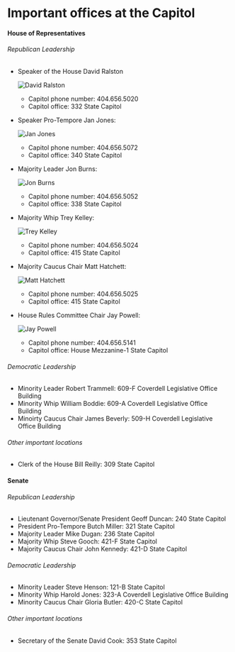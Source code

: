 # Important offices at the Capitol

#### House of Representatives

###### Republican Leadership
* Speaker of the House David Ralston

  ![David Ralston](http://www.house.ga.gov/SiteCollectionImages/ralstonDavid189.jpg)
  - Capitol phone number: 404.656.5020
  - Capitol office: 332 State Capitol
* Speaker Pro-Tempore Jan Jones:

  ![Jan Jones](http://www.house.ga.gov/SiteCollectionImages/jonesJan142.jpg)
  - Capitol phone number: 404.656.5072
  - Capitol office: 340 State Capitol
* Majority Leader Jon Burns:

  ![Jon Burns](http://www.house.ga.gov/SiteCollectionImages/burnsJon73.jpg)
  - Capitol phone number: 404.656.5052
  - Capitol office: 338 State Capitol
* Majority Whip Trey Kelley:
  
  ![Trey Kelley](http://www.house.ga.gov/SiteCollectionImages/kelleyTrey825.jpg)
  - Capitol phone number: 404.656.5024
  - Capitol office: 415 State Capitol
* Majority Caucus Chair Matt Hatchett:

  ![Matt Hatchett](http://www.house.ga.gov/SiteCollectionImages/hatchettMatt781.jpg)
  - Capitol phone number: 404.656.5025
  - Capitol office: 415 State Capitol
* House Rules Committee Chair Jay Powell:

  ![Jay Powell](http://www.house.ga.gov/SiteCollectionImages/PowellJay728.jpg)
  - Capitol phone number: 404.656.5141
  - Capitol office: House Mezzanine-1 State Capitol

###### Democratic Leadership
* Minority Leader Robert Trammell: 609-F Coverdell Legislative Office Building
* Minority Whip William Boddie: 609-A Coverdell Legislative Office Building
* Minoirty Caucus Chair James Beverly: 509-H Coverdell Legislative Office Building

###### Other important locations
* Clerk of the House Bill Reilly: 309 State Capitol

#### Senate

###### Republican Leadership
* Lieutenant Governor/Senate President Geoff Duncan: 240 State Capitol
* President Pro-Tempore Butch Miller: 321 State Capitol
* Majority Leader Mike Dugan: 236 State Capitol
* Majority Whip Steve Gooch: 421-F State Capitol
* Majority Caucus Chair John Kennedy: 421-D State Capitol

###### Democratic Leadership
* Minority Leader Steve Henson: 121-B State Capitol
* Minority Whip Harold Jones: 323-A Coverdell Legislative Office Building
* Minority Caucus Chair Gloria Butler: 420-C State Capitol

###### Other important locations
* Secretary of the Senate David Cook: 353 State Capitol
